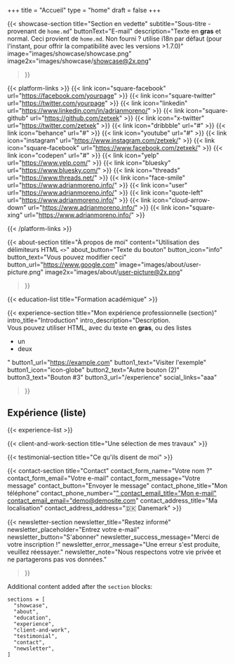 +++
title =  "Accueil"
type = "home"
draft = false
+++


{{< showcase-section
    title="Section en vedette"
    subtitle="Sous-titre - provenant de <code>home.md</code>"
    buttonText="E-mail"
    description="Texte en <strong>gras</strong> et normal. Ceci provient de <code>home.md</code>. Non fourni ? utilise i18n par défaut (pour l'instant, pour offrir la compatibilité avec les versions >1.7.0)"
    image="images/showcase/showcase.png"
    image2x="images/showcase/showcase@2x.png"
 >}}

{{< platform-links >}}
    {{< link icon="square-facebook" url="https://facebook.com/yourpage" >}}
    {{< link icon="square-twitter" url="https://twitter.com/yourpage" >}}
    {{< link icon="linkedin" url="https://www.linkedin.com/in/adrianmoreno/" >}}
    {{< link icon="square-github" url="https://github.com/zetxek" >}}
    {{< link icon="x-twitter" url="https://twitter.com/zetxek" >}}
    {{< link icon="dribbble" url="#" >}}
    {{< link icon="behance" url="#" >}}
    {{< link icon="youtube" url="#" >}}
    {{< link icon="instagram" url="https://www.instagram.com/zetxek/" >}}
    {{< link icon="square-facebook" url="https://www.facebook.com/zetxek/" >}}
    {{< link icon="codepen" url="#" >}}
    {{< link icon="yelp" url="https://www.yelp.com/" >}}
    {{< link icon="bluesky" url="https://www.bluesky.com/" >}}
    {{< link icon="threads" url="https://www.threads.net/" >}}
    {{< link icon="face-smile" url="https://www.adrianmoreno.info/" >}}
    {{< link icon="user" url="https://www.adrianmoreno.info/" >}}
    {{< link icon="quote-left" url="https://www.adrianmoreno.info/" >}}
    {{< link icon="cloud-arrow-down" url="https://www.adrianmoreno.info/" >}}
    {{< link icon="square-xing" url="https://www.adrianmoreno.info/" >}}

{{< /platform-links >}}

{{< about-section
    title="À propos de moi"
    content="Utilisation des délimiteurs HTML <code><></code>"
    about_button="Texte du bouton"
    button_icon="info"
    button_text="Vous pouvez modifier ceci"
    button_url="https://www.google.com"
    image="images/about/user-picture.png"
    image2x="images/about/user-picture@2x.png"

 >}}

{{< education-list
    title="Formation académique" >}}

{{< experience-section
    title="Mon expérience professionnelle (section)"
    intro_title="Introduction"
    intro_description="Description.<br>Vous pouvez utiliser HTML, avec du texte en <strong>gras</strong>, ou des listes <ul><li>un</li><li>deux</li></ul>" 
    button1_url="https://example.com"
    button1_text="Visiter l'exemple"
    button1_icon="icon-globe"
    button2_text="Autre bouton (2)"
    button3_text="Bouton #3"
    button3_url="/experience"
    social_links="aaa"
>}}
## Expérience (liste)

{{< experience-list >}}
 

{{< client-and-work-section
    title="Une sélection de mes travaux" >}} 

{{< testimonial-section
    title="Ce qu'ils disent de moi" >}}

{{< contact-section
    title="Contact" 
    contact_form_name="Votre nom ?"
    contact_form_email="Votre e-mail"
    contact_form_message="Votre message"
    contact_button="Envoyer le message"
    contact_phone_title="Mon téléphone"
    contact_phone_number="<a href='tel:+555 666 777'>"
    contact_email_title="Mon e-mail"
    contact_email_email="demo@demosite.com"
    contact_address_title="Ma localisation"
    contact_address_address="🇩🇰 Danemark" >}}

{{< newsletter-section 
    newsletter_title="Restez informé"
    newsletter_placeholder="Entrez votre e-mail"
    newsletter_button="S'abonner"
    newsletter_success_message="Merci de votre inscription !"
    newsletter_error_message="Une erreur s'est produite, veuillez réessayer."
    newsletter_note="Nous respectons votre vie privée et ne partagerons pas vos données."
>}}

Additional content added after the `section` blocks:

```
sections = [
  "showcase",
  "about",
  "education",
  "experience",
  "client-and-work",
  "testimonial",
  "contact",
  "newsletter",
]
```
